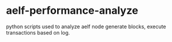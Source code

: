 # aelf-performance-analyze
python scripts used to analyze aelf node generate blocks, execute transactions based on log.

